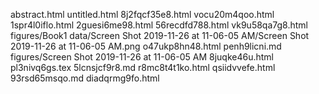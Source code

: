 abstract.html
untitled.html
8j2fqcf35e8.html
vocu20m4qoo.html
1spr4l0iflo.html
2guesi6me98.html
56recdfd788.html
vk9u58qa7g8.html
figures/Book1
data/Screen Shot 2019-11-26 at 11-06-05 AM/Screen Shot 2019-11-26 at 11-06-05 AM.png
o47ukp8hn48.html
penh9licni.md
figures/Screen Shot 2019-11-26 at 11-06-05 AM
8juqke46u.html
pl3nivq6gs.tex
5lcnsjcf9r8.md
r8mc8t4t1ko.html
qsiidvvefe.html
93rsd65msqo.md
diadqrmg9fo.html